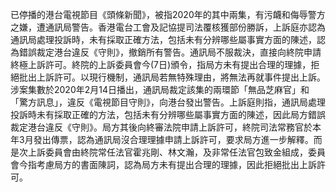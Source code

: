 已停播的港台電視節目《頭條新聞》，被指2020年的其中兩集，有污衊和侮辱警方之嫌，遭通訊局警告。香港電台工會及記協提司法覆核獲部份勝訴，上訴庭亦認為通訊局處理投訴時，未有採取正確方法，包括未有分辨哪些屬事實方面的陳述，認為錯誤裁定港台違反《守則》，撤銷所有警告。通訊局不服裁決，直接向終院申請終極上訴許可。終院的上訴委員會今(7日)頒令，指局方未有提出合理的理據，拒絕批出上訴許可。以現行機制，通訊局若無特殊理由，將無法再就事件提出上訴。涉案集數於2020年2月14日播出，通訊局裁定該集的兩環節「無品芝麻官」和「驚方訊息」，違反《電視節目守則》，向港台發出警告。上訴庭則指，通訊局處理投訴時未有採取正確的方法，包括未有分辨哪些屬事實方面的陳述，因此局方錯誤裁定港台違反《守則》。局方其後向終審法院申請上訴許可，終院司法常務官於本年3月發出傳票，認為通訊局沒合理理據申請上訴許可，要求局方進一步解釋。而是次上訴委員會由終院常任法官霍兆剛、林文瀚，及非常任法官包致金組成，委員會今指考慮局方的書面陳詞，認為局方未有提出合理的理據，因此拒絕批出上訴許可。